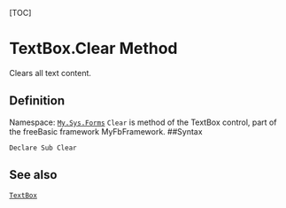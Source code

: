 [TOC]
# TextBox.Clear Method
Clears all text content.
## Definition
Namespace: [`My.Sys.Forms`](My.Sys.Forms.md)
`Clear` is method of the TextBox control, part of the freeBasic framework MyFbFramework.
##Syntax
```freeBasic
Declare Sub Clear
```

## See also
[`TextBox`](TextBox.md)
